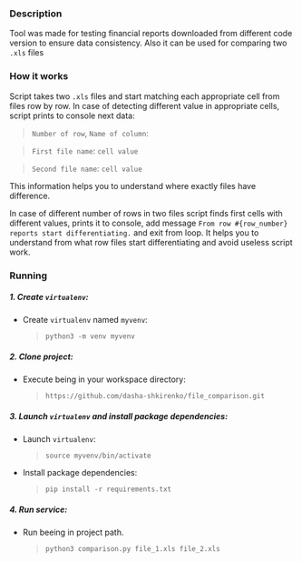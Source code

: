 ### Description
Tool was made for testing financial reports downloaded from different code version to ensure data consistency. Also it can be used for comparing two `.xls` files

### How it works
Script takes two `.xls` files and start matching each appropriate cell from files row by row. In case of detecting different value in appropriate cells, script prints to console next data:
> `Number of row`, `Name of column`:

> `First file name`: `cell value`

> `Second file name`: `cell value`

This information helps you to understand where exactly files have difference.

In case of different number of rows in two files script finds first cells with different values, prints it to console, add message `From row #{row_number} reports start differentiating.` and exit from loop. It helps you to understand from what row files start differentiating and avoid useless script work.

### Running

##### 1. Create `virtualenv`:
- Create `virtualenv` named `myvenv`:
    >`python3 -m venv myvenv`

##### 2. Clone project:
- Execute being in your workspace directory:
    >`https://github.com/dasha-shkirenko/file_comparison.git`

##### 3. Launch `virtualenv` and install package dependencies:
- Launch `virtualenv`:
    >`source myvenv/bin/activate`
- Install package dependencies:
    >`pip install -r requirements.txt`
    
##### 4. Run service:
- Run beeing in project path.
    >`python3 comparison.py file_1.xls file_2.xls`
